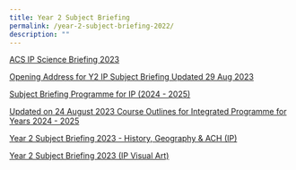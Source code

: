 ```yaml
---
title: Year 2 Subject Briefing
permalink: /year-2-subject-briefing-2022/
description: ""
---
```

<p><a href="https://sites.acsindep.edu.sg/Subject Briefing/IP/ACS IP Science Briefing 2023.pdf">ACS IP Science Briefing 2023</a></p>
<p><a href="https://sites.acsindep.edu.sg/Subject Briefing/IP/Opening Address for Y2 IP Subject Briefing Updated 29 Aug 2023.pdf">Opening Address for Y2 IP Subject Briefing Updated 29 Aug 2023</a></p>
<p><a href="https://sites.acsindep.edu.sg/Subject Briefing/IP/Subject Briefing Programme for IP (2024 - 2025).pdf">Subject Briefing Programme for IP (2024 - 2025)</a></p>
<p><a href="https://sites.acsindep.edu.sg/Subject Briefing/IP/Updated on 24 August 2023 Course Outlines for Integrated Programme for Years 2024 - 2025.pdf">Updated on 24 August 2023 Course Outlines for Integrated Programme for Years 2024 - 2025</a></p>
<p><a href="https://sites.acsindep.edu.sg/Subject Briefing/IP/Year 2 Subject Briefing 2023 - History, Geography &amp; ACH (IP).pdf">Year 2 Subject Briefing 2023 - History, Geography &amp; ACH (IP)</a></p>
<p><a href="https://sites.acsindep.edu.sg/Subject Briefing/IP/Year 2 Subject Briefing 2023 (IP Visual Art).pdf">Year 2 Subject Briefing 2023 (IP Visual Art)</a></p>